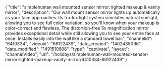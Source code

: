 {
    "title": "simplehuman wall mounted sensor mirror: lighted makeup & vanity mirror",
    "description": "Our wall mount sensor mirror lights up automatically as your face approaches. Its tru-lux light system simulates natural sunlight, allowing you to see full color variation, so you'll know when your makeup is color-correct and flawless. The distortion-free 5x magnification mirror provides exceptional detail while still allowing you to see your entire face at once. Installs easily into the wall like a standard towel bar.",
    "channelid": "6410334",
    "videoid": "66122439",
    "date_created": "1402438096",
    "date_modified": "1491510608",
    "type": "captivate",
    "layout": "channelVideo",
    "url": "\/holidays\/simplehuman-wall-mounted-sensor-mirror-lighted-makeup-vanity-mirror\/6410334-66122439"
}